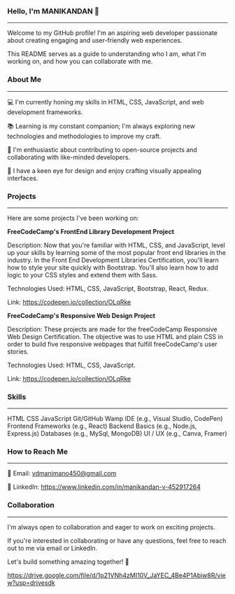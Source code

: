 ### Hello, I'm MANIKANDAN 👋
______________________________________________________________________________________________________________________________________________________________________________
Welcome to my GitHub profile! I'm an aspiring web developer passionate about creating engaging and user-friendly web experiences.

This README serves as a guide to understanding who I am, what I'm working on, and how you can collaborate with me.

### About Me
______________________________________________________________________________________________________________________________________________________________________________
💻 I'm currently honing my skills in HTML, CSS, JavaScript, and web development frameworks.

📚 Learning is my constant companion; I'm always exploring new technologies and methodologies to improve my craft.

🌱 I'm enthusiastic about contributing to open-source projects and collaborating with like-minded developers.

🎨 I have a keen eye for design and enjoy crafting visually appealing interfaces.

### Projects
______________________________________________________________________________________________________________________________________________________________________________
Here are some projects I've been working on:

**FreeCodeCamp's FrontEnd Library Development Project**

Description: Now that you're familiar with HTML, CSS, and JavaScript, level up your skills by learning some of the most popular front end libraries in the industry. In the Front End Development Libraries Certification, you'll learn how to style your site quickly with Bootstrap. You'll also learn how to add logic to your CSS styles and extend them with Sass.

Technologies Used: HTML, CSS, JavaScript, Bootstrap, React, Redux.

Link: https://codepen.io/collection/OLqRke

**FreeCodeCamp's Responsive Web Design Project**

Description: These projects are made for the freeCodeCamp Responsive Web Design Certification. The objective was to use HTML and plain CSS in order to build five responsive webpages that fulfill freeCodeCamp's user stories.

Technologies Used: HTML, CSS, JavaScript.

Link: https://codepen.io/collection/OLqRke

### Skills
______________________________________________________________________________________________________________________________________________________________________________

HTML
CSS
JavaScript
Git/GitHub
Wamp
IDE (e.g., Visual Studio, CodePen)
Frontend Frameworks (e.g., React)
Backend Basics (e.g., Node.js, Express.js)
Databases (e.g., MySql, MongoDB)
UI / UX (e.g., Canva, Framer)

### How to Reach Me
______________________________________________________________________________________________________________________________________________________________________________

📧 Email: vdmanimano450@gmail.com

🔗 LinkedIn: https://www.linkedin.com/in/manikandan-v-452917264

### Collaboration
______________________________________________________________________________________________________________________________________________________________________________

I'm always open to collaboration and eager to work on exciting projects.

If you're interested in collaborating or have any questions, feel free to reach out to me via email or LinkedIn.

Let's build something amazing together! 🚀

https://drive.google.com/file/d/1p21VNh4zMI10V_JaYEC_4Be4P1Abiw8R/view?usp=drivesdk
